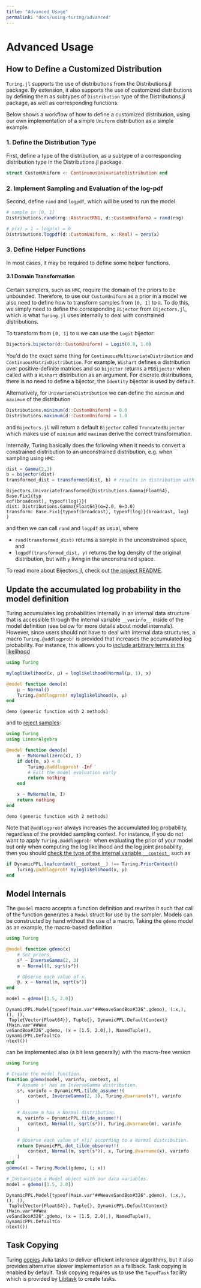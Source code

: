 ```yaml
---
title: "Advanced Usage"
permalink: "docs/using-turing/advanced"
---
```




# Advanced Usage

## How to Define a Customized Distribution

`Turing.jl` supports the use of distributions from the Distributions.jl package. By extension, it also supports the use of customized distributions by defining them as subtypes of `Distribution` type of the Distributions.jl package, as well as corresponding functions.

Below shows a workflow of how to define a customized distribution, using our own implementation of a simple `Uniform` distribution as a simple example.

### 1. Define the Distribution Type

First, define a type of the distribution, as a subtype of a corresponding distribution type in the Distributions.jl package.

```julia
struct CustomUniform <: ContinuousUnivariateDistribution end
```




### 2. Implement Sampling and Evaluation of the log-pdf

Second, define `rand` and `logpdf`, which will be used to run the model.

```julia
# sample in [0, 1]
Distributions.rand(rng::AbstractRNG, d::CustomUniform) = rand(rng)

# p(x) = 1 → logp(x) = 0
Distributions.logpdf(d::CustomUniform, x::Real) = zero(x)
```




### 3. Define Helper Functions

In most cases, it may be required to define some helper functions.

#### 3.1 Domain Transformation

Certain samplers, such as `HMC`, require the domain of the priors to be unbounded. Therefore, to use our `CustomUniform` as a prior in a model we also need to define how to transform samples from `[0, 1]` to `ℝ`. To do this, we simply need to define the corresponding `Bijector` from `Bijectors.jl`, which is what `Turing.jl` uses internally to deal with constrained distributions.

To transform from `[0, 1]` to `ℝ` we can use the `Logit` bijector:

```julia
Bijectors.bijector(d::CustomUniform) = Logit(0.0, 1.0)
```




You'd do the exact same thing for `ContinuousMultivariateDistribution` and `ContinuousMatrixDistribution`. For example, `Wishart` defines a distribution over positive-definite matrices and so `bijector` returns a `PDBijector` when called with a `Wishart` distribution as an argument. For discrete distributions, there is no need to define a bijector; the `Identity` bijector is used by default.

Alternatively, for `UnivariateDistribution` we can define the `minimum` and `maximum` of the distribution

```julia
Distributions.minimum(d::CustomUniform) = 0.0
Distributions.maximum(d::CustomUniform) = 1.0
```




and `Bijectors.jl` will return a default `Bijector` called `TruncatedBijector` which makes use of `minimum` and `maximum` derive the correct transformation.

Internally, Turing basically does the following when it needs to convert a constrained distribution to an unconstrained distribution, e.g. when sampling using `HMC`:

```julia
dist = Gamma(2,3)
b = bijector(dist)
transformed_dist = transformed(dist, b) # results in distribution with transformed support + correction for logpdf
```

```
Bijectors.UnivariateTransformed{Distributions.Gamma{Float64}, Base.Fix1{typ
eof(broadcast), typeof(log)}}(
dist: Distributions.Gamma{Float64}(α=2.0, θ=3.0)
transform: Base.Fix1{typeof(broadcast), typeof(log)}(broadcast, log)
)
```





and then we can call `rand` and `logpdf` as usual, where

  - `rand(transformed_dist)` returns a sample in the unconstrained space, and
  - `logpdf(transformed_dist, y)` returns the log density of the original distribution, but with `y` living in the unconstrained space.

To read more about Bijectors.jl, check out [the project README](https://github.com/TuringLang/Bijectors.jl).

## Update the accumulated log probability in the model definition

Turing accumulates log probabilities internally in an internal data structure that is accessible through
the internal variable `__varinfo__` inside of the model definition (see below for more details about model internals).
However, since users should not have to deal with internal data structures, a macro `Turing.@addlogprob!` is provided
that increases the accumulated log probability. For instance, this allows you to
[include arbitrary terms in the likelihood](https://github.com/TuringLang/Turing.jl/issues/1332)

```julia
using Turing

myloglikelihood(x, μ) = loglikelihood(Normal(μ, 1), x)

@model function demo(x)
    μ ~ Normal()
    Turing.@addlogprob! myloglikelihood(x, μ)
end
```

```
demo (generic function with 2 methods)
```





and to [reject samples](https://github.com/TuringLang/Turing.jl/issues/1328):

```julia
using Turing
using LinearAlgebra

@model function demo(x)
    m ~ MvNormal(zero(x), I)
    if dot(m, x) < 0
        Turing.@addlogprob! -Inf
        # Exit the model evaluation early
        return nothing
    end

    x ~ MvNormal(m, I)
    return nothing
end
```

```
demo (generic function with 2 methods)
```





Note that `@addlogprob!` always increases the accumulated log probability, regardless of the provided
sampling context. For instance, if you do not want to apply `Turing.@addlogprob!` when evaluating the
prior of your model but only when computing the log likelihood and the log joint probability, then you
should [check the type of the internal variable `__context_`](https://github.com/TuringLang/DynamicPPL.jl/issues/154)
such as

```julia
if DynamicPPL.leafcontext(__context__) !== Turing.PriorContext()
    Turing.@addlogprob! myloglikelihood(x, μ)
end
```



## Model Internals

The `@model` macro accepts a function definition and rewrites it such that call of the function generates a `Model` struct for use by the sampler.
Models can be constructed by hand without the use of a macro.
Taking the `gdemo` model as an example, the macro-based definition

```julia
using Turing

@model function gdemo(x)
    # Set priors.
    s² ~ InverseGamma(2, 3)
    m ~ Normal(0, sqrt(s²))

    # Observe each value of x.
    @. x ~ Normal(m, sqrt(s²))
end

model = gdemo([1.5, 2.0])
```

```
DynamicPPL.Model{typeof(Main.var"##WeaveSandBox#326".gdemo), (:x,), (), (),
 Tuple{Vector{Float64}}, Tuple{}, DynamicPPL.DefaultContext}(Main.var"##Wea
veSandBox#326".gdemo, (x = [1.5, 2.0],), NamedTuple(), DynamicPPL.DefaultCo
ntext())
```





can be implemented also (a bit less generally) with the macro-free version

```julia
using Turing

# Create the model function.
function gdemo(model, varinfo, context, x)
    # Assume s² has an InverseGamma distribution.
    s², varinfo = DynamicPPL.tilde_assume!!(
        context, InverseGamma(2, 3), Turing.@varname(s²), varinfo
    )

    # Assume m has a Normal distribution.
    m, varinfo = DynamicPPL.tilde_assume!!(
        context, Normal(0, sqrt(s²)), Turing.@varname(m), varinfo
    )

    # Observe each value of x[i] according to a Normal distribution.
    return DynamicPPL.dot_tilde_observe!!(
        context, Normal(m, sqrt(s²)), x, Turing.@varname(x), varinfo
    )
end
gdemo(x) = Turing.Model(gdemo, (; x))

# Instantiate a Model object with our data variables.
model = gdemo([1.5, 2.0])
```

```
DynamicPPL.Model{typeof(Main.var"##WeaveSandBox#326".gdemo), (:x,), (), (),
 Tuple{Vector{Float64}}, Tuple{}, DynamicPPL.DefaultContext}(Main.var"##Wea
veSandBox#326".gdemo, (x = [1.5, 2.0],), NamedTuple(), DynamicPPL.DefaultCo
ntext())
```





## Task Copying

Turing [copies](https://github.com/JuliaLang/julia/issues/4085) Julia tasks to
deliver efficient inference algorithms, but it also provides alternative slower
implementation as a fallback. Task copying is enabled by default. Task copying
requires us to use the `TapedTask` facility which is provided by
[Libtask](https://github.com/TuringLang/Libtask.jl) to create tasks.
